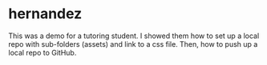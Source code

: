 # hernandez

This was a demo for a tutoring student. I showed them how to set up a local repo with sub-folders (assets) and link to a css file. 
Then, how to push up a local repo to GitHub.
